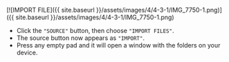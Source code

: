 ---
---

[![IMPORT FILE]({{ site.baseurl }}/assets/images/4/4-3-1/IMG_7750-1.png)]({{
site.baseurl }}/assets/images/4/4-3-1/IMG_7750-1.png)

- Click the `"SOURCE"` button, then choose `"IMPORT FILES"`.
- The source button now appears as `"IMPORT"`.
- Press any empty pad and it will open a window with the folders on your device.
